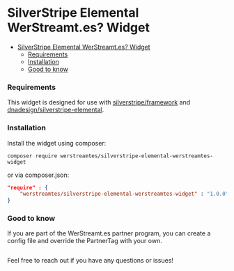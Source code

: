 # SilverStripe Elemental WerStreamt.es? Widget

<!-- TOC -->
* [SilverStripe Elemental WerStreamt.es? Widget](#silverstripe-elemental-werstreamtes-widget)
    * [Requirements](#requirements)
    * [Installation](#installation)
    * [Good to know](#good-to-know)
<!-- TOC -->

### Requirements
This widget is designed for use with [silverstripe/framework](https://github.com/silverstripe/silverstripe-framework) and [dnadesign/silverstripe-elemental](https://github.com/silverstripe/silverstripe-elemental).

### Installation
Install the widget using composer:

```shell
composer require werstreamtes/silverstripe-elemental-werstreamtes-widget
```

or via composer.json:
```json
"require" : {
    "werstreamtes/silverstripe-elemental-werstreamtes-widget" : "1.0.0",
}
```

### Good to know

If you are part of the WerStreamt.es partner program, you can create a config file and override the PartnerTag with your own.

```

```

Feel free to reach out if you have any questions or issues!